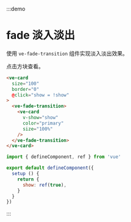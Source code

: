  :::demo

# fade 淡入淡出

使用 `ve-fade-transition` 组件实现淡入淡出效果。

点击方块查看。

```html
<ve-card
  size="100"
  border="0"
  @click="show = !show"
>
  <ve-fade-transition>
    <ve-card
      v-show="show"
      color="primary"
      size="100%"
    />
  </ve-fade-transition>
</ve-card>
```

```js
import { defineComponent, ref } from 'vue'

export default defineComponent({
  setup () {
    return {
      show: ref(true),
    }
  }
})
```

:::